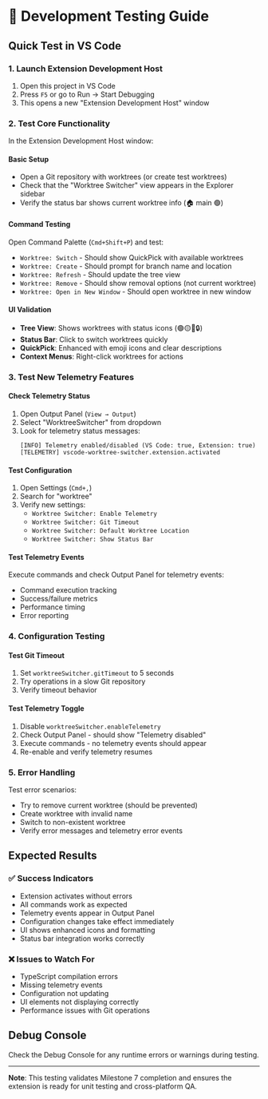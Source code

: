 # 🧪 Development Testing Guide

## Quick Test in VS Code

### 1. Launch Extension Development Host
1. Open this project in VS Code
2. Press `F5` or go to Run → Start Debugging
3. This opens a new "Extension Development Host" window

### 2. Test Core Functionality
In the Extension Development Host window:

#### Basic Setup
- Open a Git repository with worktrees (or create test worktrees)
- Check that the "Worktree Switcher" view appears in the Explorer sidebar
- Verify the status bar shows current worktree info (🏠 main 🟢)

#### Command Testing
Open Command Palette (`Cmd+Shift+P`) and test:
- `Worktree: Switch` - Should show QuickPick with available worktrees
- `Worktree: Create` - Should prompt for branch name and location
- `Worktree: Refresh` - Should update the tree view
- `Worktree: Remove` - Should show removal options (not current worktree)
- `Worktree: Open in New Window` - Should open worktree in new window

#### UI Validation
- **Tree View**: Shows worktrees with status icons (🟢🟡🔴🔒)
- **Status Bar**: Click to switch worktrees quickly
- **QuickPick**: Enhanced with emoji icons and clear descriptions
- **Context Menus**: Right-click worktrees for actions

### 3. Test New Telemetry Features

#### Check Telemetry Status
1. Open Output Panel (`View → Output`)
2. Select "WorktreeSwitcher" from dropdown
3. Look for telemetry status messages:
   ```
   [INFO] Telemetry enabled/disabled (VS Code: true, Extension: true)
   [TELEMETRY] vscode-worktree-switcher.extension.activated
   ```

#### Test Configuration
1. Open Settings (`Cmd+,`)
2. Search for "worktree"
3. Verify new settings:
   - `Worktree Switcher: Enable Telemetry`
   - `Worktree Switcher: Git Timeout`
   - `Worktree Switcher: Default Worktree Location`
   - `Worktree Switcher: Show Status Bar`

#### Test Telemetry Events
Execute commands and check Output Panel for telemetry events:
- Command execution tracking
- Success/failure metrics
- Performance timing
- Error reporting

### 4. Configuration Testing

#### Test Git Timeout
1. Set `worktreeSwitcher.gitTimeout` to 5 seconds
2. Try operations in a slow Git repository
3. Verify timeout behavior

#### Test Telemetry Toggle
1. Disable `worktreeSwitcher.enableTelemetry`
2. Check Output Panel - should show "Telemetry disabled"
3. Execute commands - no telemetry events should appear
4. Re-enable and verify telemetry resumes

### 5. Error Handling
Test error scenarios:
- Try to remove current worktree (should be prevented)
- Create worktree with invalid name
- Switch to non-existent worktree
- Verify error messages and telemetry error events

## Expected Results

### ✅ Success Indicators
- Extension activates without errors
- All commands work as expected
- Telemetry events appear in Output Panel
- Configuration changes take effect immediately
- UI shows enhanced icons and formatting
- Status bar integration works correctly

### ❌ Issues to Watch For
- TypeScript compilation errors
- Missing telemetry events
- Configuration not updating
- UI elements not displaying correctly
- Performance issues with Git operations

## Debug Console
Check the Debug Console for any runtime errors or warnings during testing.

---

**Note**: This testing validates Milestone 7 completion and ensures the extension is ready for unit testing and cross-platform QA.

